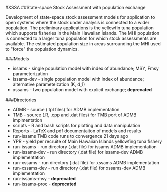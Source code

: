 
#XSSA
##State-space Stock Assessment with population exchange


Development of state-space stock assessment models for application to open systems where the stock under analysis is connected to a wider population. The preliminary applications is the yellowfin tuna population which supports fisheries in the Main Hawaiian Islands. The MHI population is connected to a larger tuna population for which stock assessments are available. The estimated population size in areas surrounding the MHI used to "force" the population dynamics.

###Models

* issams - single population model with index of abundance; MSY, Fmsy parameterization
* issams-dev - single population model with index of abundance; alternative parameteization (K, d_1)
* xssams - two population model with explicit exchange; __deprecated__


###Directories

* ADMB - source (.tpl files) for ADMB implementation
*	TMB - source (.R, .cpp and .dat files) for TMB port of ADMB implmentation
*	scripts - R and bash scripts for plotting and data manipulation
*	Reports - LaTeX and pdf documentaiton of models and results
* run-issams 	TMB code runs to convergence 	21 days ago
*	YPR - yield per recruite of Main Hawaiian Islands yellowfing tuna fishery
*	run-issams - run directory (.dat file) for issams ADMB implementation
*	run-issams-dev - run directory (.dat file) for issams-dev ADMB implementation
*	run-xssams - run directory (.dat file) for xssams ADMB implementation
*	run-xssams-dev - run directory (.dat file) for xssams-dev ADMB implementation
*	run-issams-msy - __deprecated__
*	run-issams-proc - __deprecated__

